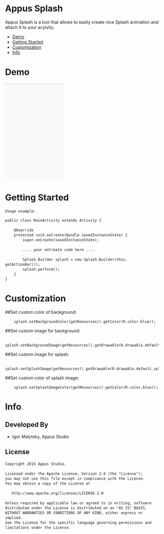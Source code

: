 Appus Splash
=====================

Appus Splash is a tool that allows to easily create nice Splash animation and attach it to your acyivity.

* [Demo](#demo)
* [Getting Started](#getting-started)
* [Customization](#customization)
* [Info](#info)

# Demo
![](https://github.com/roman-voronoy/Appus/blob/master/Splash/image/splash_demo.gif)

# Getting Started

```
Usage example:

```

    public class MainActivity extends Activity {

        @Override
        protected void onCreate(Bundle savedInstanceState) {
            super.onCreate(savedInstanceState);

            .... your onCreate code here ....

            Splash.Builder splash = new Splash.Builder(this, getActionBar());
            splash.perform();
        }
    }

# Customization

##Set custom color of background:

        splash.setBackgroundColor(getResources().getColor(R.color.blue));

##Set custom image for background:

        splash.setBackgroundImage(getResources().getDrawable(R.drawable.default_splash_image));

##Set custom image for splash:

        splash.setSplashImage(getResources().getDrawable(R.drawable.default_splash_image));

##Set custom color of splash image:

        splash.setSplashImageColor(getResources().getColor(R.color.blue));


# Info

Developed By
------------

* Igor Malytsky, Appus Studio

License
--------

    Copyright 2015 Appus Studio.

    Licensed under the Apache License, Version 2.0 (the "License");
    you may not use this file except in compliance with the License.
    You may obtain a copy of the License at

       http://www.apache.org/licenses/LICENSE-2.0

    Unless required by applicable law or agreed to in writing, software
    distributed under the License is distributed on an "AS IS" BASIS,
    WITHOUT WARRANTIES OR CONDITIONS OF ANY KIND, either express or implied.
    See the License for the specific language governing permissions and
    limitations under the License.
